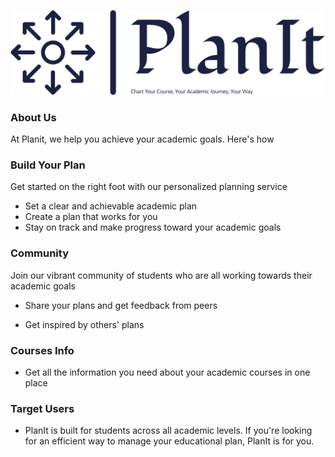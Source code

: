 
![test](Resources/logo-no-background.png)
### About Us

At Planit, we help you achieve your academic goals. Here's how

### Build Your Plan

Get started on the right foot with our personalized planning service

- Set a clear and achievable academic plan
- Create a plan that works for you
- Stay on track and make progress toward your academic goals

### Community

Join our vibrant community of students who are all working towards their academic goals

- Share your plans and get feedback from peers

- Get inspired by others' plans

### Courses Info

- Get all the information you need about your academic courses in one place

### Target Users

- PlanIt is built for students across all academic levels. If you're looking for an efficient way to manage your educational plan, PlanIt is for you.
